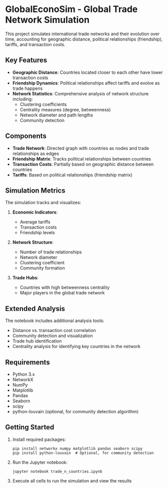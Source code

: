 # GlobalEconoSim - Global Trade Network Simulation

This project simulates international trade networks and their evolution over time, accounting for geographic distance, political relationships (friendship), tariffs, and transaction costs.

## Key Features

- **Geographic Distance**: Countries located closer to each other have lower transaction costs
- **Friendship Dynamics**: Political relationships affect tariffs and evolve as trade happens
- **Network Statistics**: Comprehensive analysis of network structure including:
  - Clustering coefficients
  - Centrality measures (degree, betweenness)
  - Network diameter and path lengths
  - Community detection
  
## Components

- **Trade Network**: Directed graph with countries as nodes and trade relationships as edges
- **Friendship Matrix**: Tracks political relationships between countries
- **Transaction Costs**: Partially based on geographic distance between countries
- **Tariffs**: Based on political relationships (friendship matrix)

## Simulation Metrics

The simulation tracks and visualizes:

1. **Economic Indicators**:
   - Average tariffs
   - Transaction costs 
   - Friendship levels

2. **Network Structure**:
   - Number of trade relationships
   - Network diameter
   - Clustering coefficient
   - Community formation

3. **Trade Hubs**:
   - Countries with high betweenness centrality
   - Major players in the global trade network

## Extended Analysis

The notebook includes additional analysis tools:
- Distance vs. transaction cost correlation
- Community detection and visualization
- Trade hub identification
- Centrality analysis for identifying key countries in the network

## Requirements

- Python 3.x
- NetworkX
- NumPy
- Matplotlib
- Pandas
- Seaborn
- scipy
- python-louvain (optional, for community detection algorithm)

## Getting Started

1. Install required packages:
   ```
   pip install networkx numpy matplotlib pandas seaborn scipy
   pip install python-louvain  # Optional, for community detection
   ```

2. Run the Jupyter notebook:
   ```
   jupyter notebook trade_n_countries.ipynb
   ```

3. Execute all cells to run the simulation and view the results
